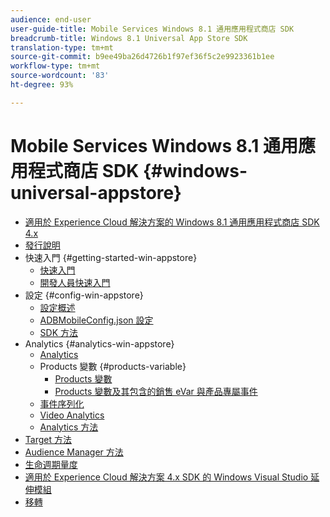 ```yaml
---
audience: end-user
user-guide-title: Mobile Services Windows 8.1 通用應用程式商店 SDK
breadcrumb-title: Windows 8.1 Universal App Store SDK
translation-type: tm+mt
source-git-commit: b9ee49ba26d4726b1f97ef36f5c2e9923361b1ee
workflow-type: tm+mt
source-wordcount: '83'
ht-degree: 93%

---
```



# Mobile Services Windows 8.1 通用應用程式商店 SDK {#windows-universal-appstore}

+ [適用於 Experience Cloud 解決方案的 Windows 8.1 通用應用程式商店 SDK 4.x](overview.md)
+ [發行說明](release-notes.md)
+ 快速入門 {#getting-started-win-appstore}
   + [快速入門](c-getting-started/c-getting-started.md)
   + [開發人員快速入門](c-getting-started/dev-qs.md)
+ 設定 {#config-win-appstore}
   + [設定概述](c-configuration/c-configuration.md)
   + [ADBMobileConfig.json 設定](c-configuration/c.json.md)
   + [SDK 方法](c-configuration/methods.md)
+ Analytics {#analytics-win-appstore}
   + [Analytics](analytics/analytics.md)
   + Products 變數 {#products-variable}
      + [Products 變數](analytics/products/products.md)
      + [Products 變數及其包含的銷售 eVar 與產品專屬事件](analytics/products/products-variable-evars-events.md)
   + [事件序列化](analytics/event-serialization.md)
   + [Video Analytics](analytics/video-qs.md)
   + [Analytics 方法](analytics/analytics-methods.md)
+ [Target 方法](target/target-methods.md)
+ [Audience Manager 方法](audiencemgmt/audience-manager-methods.md)
+ [生命週期量度](metrics.md)
+ [適用於 Experience Cloud 解決方案 4.x SDK 的 Windows Visual Studio 延伸模組](extensions/win-vse-4x.md)
+ [移轉](migration-v3.md)
